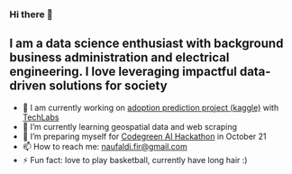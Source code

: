 ### Hi there 👋

## I am a data science enthusiast with background business administration and electrical engineering. I love leveraging impactful data-driven solutions for society

- 🔭 I am currently working on [adoption prediction project (kaggle)](https://www.kaggle.com/c/petfinder-adoption-prediction/data) with [TechLabs](https://www.techlabs.org/)
- 🌱 I’m currently learning geospatial data and web scraping
- 👯 I’m preparing myself for [Codegreen AI Hackathon](https://www.codegreen.events/) in October 21
- 📫 How to reach me: naufaldi.fir@gmail.com
- ⚡ Fun fact: love to play basketball, currently have long hair :) 

<!--
**naufaldi-fir/naufaldi-fir** is a ✨ _special_ ✨ repository because its `README.md` (this file) appears on your GitHub profile.

Here are some ideas to get you started:

- 🔭 I’m currently working on ...
- 🌱 I’m currently learning ...
- 👯 I’m looking to collaborate on ...
- 🤔 I’m looking for help with ...
- 💬 Ask me about ...
- 📫 How to reach me: ...
- 😄 Pronouns: ...
- ⚡ Fun fact: ...
-->
